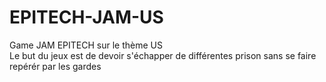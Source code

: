 # EPITECH-JAM-US
Game JAM EPITECH sur le thème US  
Le but du jeux est de devoir s'échapper de différentes prison sans se faire repérér par les gardes
